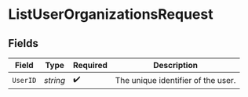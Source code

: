 # ListUserOrganizationsRequest


## Fields

| Field                              | Type                               | Required                           | Description                        |
| ---------------------------------- | ---------------------------------- | ---------------------------------- | ---------------------------------- |
| `UserID`                           | *string*                           | :heavy_check_mark:                 | The unique identifier of the user. |